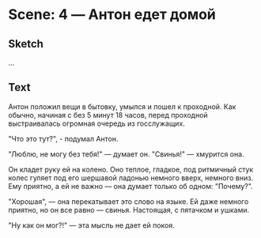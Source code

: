 # Scene: 4 — Антон едет домой

## Sketch

...

## Text

Антон положил вещи в бытовку, умылся и пошел к проходной. Как обычно, начиная с без 5 минут 18 часов, перед проходной выстраивалась огромная очередь из госслужащих.

"Что это тут?", - подумал Антон.

"Люблю, не могу без тебя!" — думает он. "Свинья!" — хмурится она.

Он кладет руку ей на колено. Оно теплое, гладкое, под ритмичный стук колес гуляет под его шершавой ладонью немного вверх, немного вниз. Ему приятно, а ей не важно — она думает только об одном: "Почему?".

"Хорошая", — она перекатывает это слово на языке. Ей даже немного приятно, но он все равно — свинья. Настоящая, с пятачком и ушками.

"Ну как он мог?!" — эта мысль не дает ей покоя.
